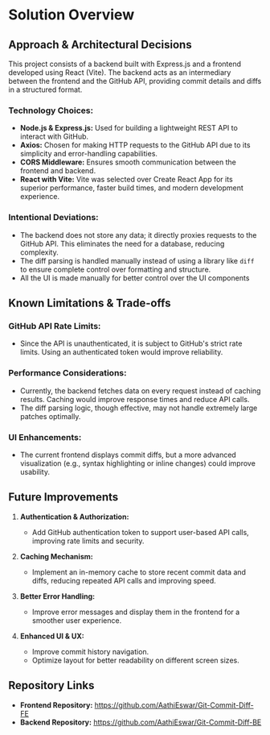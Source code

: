 # Solution Overview

## Approach & Architectural Decisions

This project consists of a backend built with Express.js and a frontend developed using React (Vite). The backend acts as an intermediary between the frontend and the GitHub API, providing commit details and diffs in a structured format.

### Technology Choices:
- **Node.js & Express.js:** Used for building a lightweight REST API to interact with GitHub.
- **Axios:** Chosen for making HTTP requests to the GitHub API due to its simplicity and error-handling capabilities.
- **CORS Middleware:** Ensures smooth communication between the frontend and backend.
- **React with Vite:** Vite was selected over Create React App for its superior performance, faster build times, and modern development experience.

### Intentional Deviations:
- The backend does not store any data; it directly proxies requests to the GitHub API. This eliminates the need for a database, reducing complexity.
- The diff parsing is handled manually instead of using a library like `diff` to ensure complete control over formatting and structure.
- All the UI is made manually for better control over the UI components

## Known Limitations & Trade-offs

### GitHub API Rate Limits:
- Since the API is unauthenticated, it is subject to GitHub's strict rate limits. Using an authenticated token would improve reliability.

### Performance Considerations:
- Currently, the backend fetches data on every request instead of caching results. Caching would improve response times and reduce API calls.
- The diff parsing logic, though effective, may not handle extremely large patches optimally.

### UI Enhancements:
- The current frontend displays commit diffs, but a more advanced visualization (e.g., syntax highlighting or inline changes) could improve usability.

## Future Improvements

1. **Authentication & Authorization:**
   - Add GitHub authentication token to support user-based API calls, improving rate limits and security.
   
2. **Caching Mechanism:**
   - Implement an in-memory cache to store recent commit data and diffs, reducing repeated API calls and improving speed.
   
3. **Better Error Handling:**
   - Improve error messages and display them in the frontend for a smoother user experience.
   
4. **Enhanced UI & UX:**
   - Improve commit history navigation.
   - Optimize layout for better readability on different screen sizes.

## Repository Links
- **Frontend Repository:** https://github.com/AathiEswar/Git-Commit-Diff-FE
- **Backend Repository:** https://github.com/AathiEswar/Git-Commit-Diff-BE

